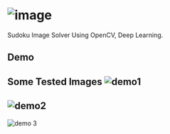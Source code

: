 # ![image](https://user-images.githubusercontent.com/70458571/115387583-87f6ec80-a1f8-11eb-8854-0145cc08586b.png)
Sudoku Image Solver Using OpenCV, Deep Learning.

## Demo
Some Tested Images 
![demo1](https://user-images.githubusercontent.com/70458571/115389489-c5f51000-a1fa-11eb-9554-39632693aa0a.png)
--
![demo2](https://user-images.githubusercontent.com/70458571/115389600-e7ee9280-a1fa-11eb-9bde-1ce87c1b1c12.png)
--
![demo 3](https://user-images.githubusercontent.com/70458571/115389621-ed4bdd00-a1fa-11eb-941b-21676e476257.png)
